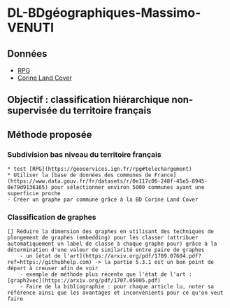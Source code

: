 # DL-BDgéographiques-Massimo-VENUTI

## Données
* [RPG](https://geoservices.ign.fr/rpg#telechargement)
* [Corine Land Cover](https://land.copernicus.eu/pan-european/corine-land-cover)

## Objectif : classification hiérarchique non-supervisée du territoire français

## Méthode proposée
### Subdivision bas niveau du territoire français
    * test [RPG](https://geoservices.ign.fr/rpg#telechargement)
    * Utiliser la [base de données des communes de France](https://www.data.gouv.fr/fr/datasets/r/0e117c06-248f-45e5-8945-0e79d9136165) pour sélectionner environ 5000 communes ayant une superficie proche
    - Créer un graphe par commune grâce à la BD Corine Land Cover

### Classification de graphes
    [] Réduire la dimension des graphes en utilisant des techniques de plongement de graphes (embedding) pour les classer (attribuer automatiquement un label de classe à chaque graphe pour) grâce à la détermination d'une valeur de similarité entre paire de graphes
        - un [état de l'art](https://arxiv.org/pdf/1709.07604.pdf?ref=https://githubhelp.com) -> la partie 5.3.1 est un bon point de départ à creuser afin de voir 
        - exemple de méthode plus récente que l'état de l'art : [graph2vec](https://arxiv.org/pdf/1707.05005.pdf)
        - Faire de la bibliographie : pour chaque article lu, noter sa référence ainsi que les avantages et inconvénients pour ce qu'on veut faire
    
